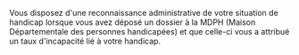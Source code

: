 Vous disposez d'une reconnaissance administrative de votre situation de handicap lorsque vous avez déposé un dossier à la MDPH (Maison Départementale des personnes handicapées) et que celle-ci vous a attribué un taux d'incapacité lié à votre handicap.
